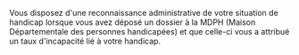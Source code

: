 Vous disposez d'une reconnaissance administrative de votre situation de handicap lorsque vous avez déposé un dossier à la MDPH (Maison Départementale des personnes handicapées) et que celle-ci vous a attribué un taux d'incapacité lié à votre handicap.
